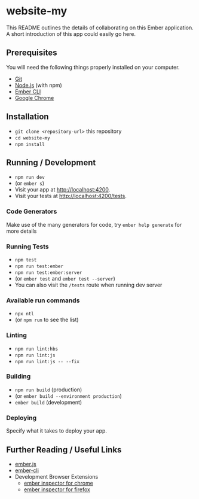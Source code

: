 # website-my

This README outlines the details of collaborating on this Ember application.
A short introduction of this app could easily go here.

## Prerequisites

You will need the following things properly installed on your computer.

* [Git](https://git-scm.com/)
* [Node.js](https://nodejs.org/) (with npm)
* [Ember CLI](https://ember-cli.com/)
* [Google Chrome](https://google.com/chrome/)

## Installation

* `git clone <repository-url>` this repository
* `cd website-my`
* `npm install`

## Running / Development

* `npm run dev`
* (or `ember s`)
* Visit your app at [http://localhost:4200](http://localhost:4200).
* Visit your tests at [http://localhost:4200/tests](http://localhost:4200/tests).

### Code Generators

Make use of the many generators for code, try `ember help generate` for more details

### Running Tests

* `npm test`
* `npm run test:ember`
* `npm run test:ember:server`
* (or `ember test` and `ember test --server`)
* You can also visit the `/tests` route when running dev server

### Available run commands

* `npx ntl`
* (or `npm run` to see the list)

### Linting

* `npm run lint:hbs`
* `npm run lint:js`
* `npm run lint:js -- --fix`

### Building

* `npm run build` (production)
* (or `ember build --environment production`)
* `ember build` (development)

### Deploying

Specify what it takes to deploy your app.

## Further Reading / Useful Links

* [ember.js](https://emberjs.com/)
* [ember-cli](https://ember-cli.com/)
* Development Browser Extensions
  * [ember inspector for chrome](https://chrome.google.com/webstore/detail/ember-inspector/bmdblncegkenkacieihfhpjfppoconhi)
  * [ember inspector for firefox](https://addons.mozilla.org/en-US/firefox/addon/ember-inspector/)
